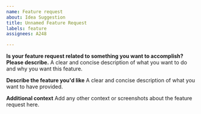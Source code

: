 ```yaml
---
name: Feature request
about: Idea Suggestion
title: Unnamed Feature Request
labels: feature
assignees: A248

---
```


**Is your feature request related to something you want to accomplish? Please describe.**
A clear and concise description of what you want to do and why you want this feature.

**Describe the feature you'd like**
A clear and concise description of what you want to have provided.

**Additional context**
Add any other context or screenshots about the feature request here.
